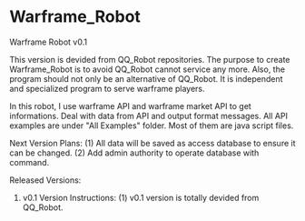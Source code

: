 # Warframe_Robot
Warframe Robot v0.1

This version is devided from QQ_Robot repositories. The purpose to create Warframe_Robot is to avoid QQ_Robot cannot service any more. Also, the program should not only be an alternative of QQ_Robot. It is independent and specialized program to serve warframe players.

In this robot, I use warframe API and warframe market API to get informations. Deal with data from API and output format messages. All API examples are under "All Examples" folder. Most of them are java script files.

Next Version Plans:
(1) All data will be saved as access database to ensure it can be changed.
(2) Add admin authority to operate database with command.

Released Versions:

1. v0.1 Version Instructions:
(1) v0.1 version is totally devided from QQ_Robot.
